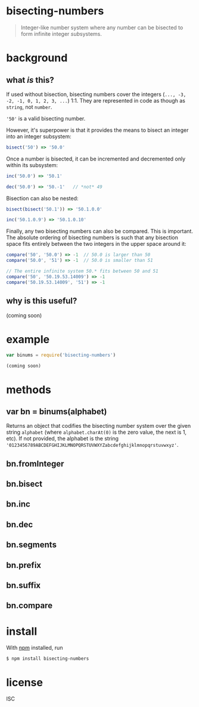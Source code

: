 # bisecting-numbers

> Integer-like number system where any number can be bisected to form infinite
> integer *sub*systems.

# background

## what *is* this?

If used without bisection, bisecting numbers cover the integers (`..., -3, -2,
-1, 0, 1, 2, 3, ...`) 1:1. They are represented in code as though as `string`,
not `number`.

`'50'` is a valid bisecting number.

However, it's superpower is that it provides the means to bisect an integer into
an integer subsystem:

```js
bisect('50') => '50.0'
```

Once a number is bisected, it can be incremented and decremented only within its
subsystem:

```js
inc('50.0') => '50.1'

dec('50.0') => '50.-1'   // *not* 49
```

Bisection can also be nested:

```js
bisect(bisect('50.1')) => '50.1.0.0'

inc('50.1.0.9') => '50.1.0.10'
```

Finally, any two bisecting numbers can also be compared. This is important. The
absolute ordering of bisecting numbers is such that any bisection space fits
entirely between the two integers in the upper space around it:

```js
compare('50', '50.0') => -1  // 50.0 is larger than 50
compare('50.0', '51') => -1  // 50.0 is smaller than 51

// The entire infinite system 50.* fits between 50 and 51
compare('50', '50.19.53.14009') => -1
compare('50.19.53.14009', '51') => -1
```


## why is this useful?

(coming soon)


# example

```js
var binums = require('bisecting-numbers')

```

```
(coming soon)
```

# methods

## var bn = binums(alphabet)

Returns an object that codifies the bisecting number system over the given
string `alphabet` (where `alphabet.charAt(0)` is the zero value, the next is 1,
etc). If not provided, the alphabet is the string
`'0123456789ABCDEFGHIJKLMNOPQRSTUVWXYZabcdefghijklmnopqrstuvwxyz'`.

## bn.fromInteger
## bn.bisect
## bn.inc
## bn.dec
## bn.segments
## bn.prefix
## bn.suffix
## bn.compare

# install

With [npm](https://npmjs.org/) installed, run

```
$ npm install bisecting-numbers
```

# license

ISC
